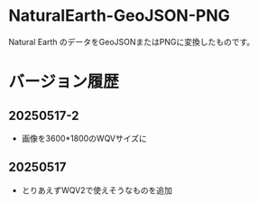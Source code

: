 # NaturalEarth-GeoJSON-PNG

Natural Earth のデータをGeoJSONまたはPNGに変換したものです。

# バージョン履歴

## 20250517-2

- 画像を3600*1800のWQVサイズに

## 20250517

- とりあえずWQV2で使えそうなものを追加
